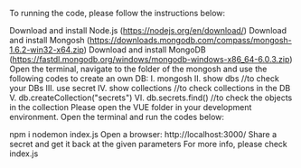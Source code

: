 To running the code, please follow the instructions below:

Download and install Node.js (https://nodejs.org/en/download/)
Download and install Mongosh (https://downloads.mongodb.com/compass/mongosh-1.6.2-win32-x64.zip)
Download and install MongoDB (https://fastdl.mongodb.org/windows/mongodb-windows-x86_64-6.0.3.zip)
Open the terminal, navigate to the folder of the mongosh and use the following codes to create an own DB: I. mongosh II. show dbs //to check your DBs III. use secret IV. show collections //to check collections in the DB V. db.createCollection("secrets") VI. db.secrets.find() //to check the objects in the collection
Please open the VUE folder in your development environment. Open the terminal and run the codes below:

npm i
nodemon index.js
Open a browser: http://localhost:3000/
Share a secret and get it back at the given parameters For more info, please check index.js
